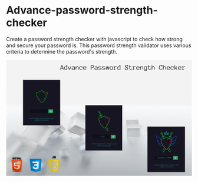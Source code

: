# Advance-password-strength-checker

Create a password strength checker with javascript to check how strong and secure your password is. 
This password strength validator uses various criteria to determine the password's strength. 

![](./password%20checker.jpg)

